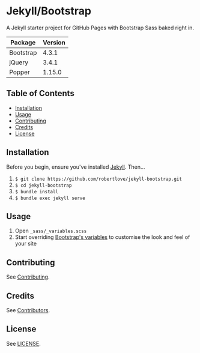 # Jekyll/Bootstrap

A Jekyll starter project for GitHub Pages with Bootstrap Sass baked right in.

| Package   | Version |
|-----------|---------|
| Bootstrap | 4.3.1   |
| jQuery    | 3.4.1   |
| Popper    | 1.15.0  |

## Table of Contents

- [Installation](#installation)
- [Usage](#usage)
- [Contributing](#contributing)
- [Credits](#credits)
- [License](#license)

## Installation

Before you begin, ensure you've installed [Jekyll](https://jekyllrb.com/). Then...

1. `$ git clone https://github.com/robertlove/jekyll-bootstrap.git`
1. `$ cd jekyll-bootstrap`
1. `$ bundle install`
1. `$ bundle exec jekyll serve`

## Usage

1. Open `_sass/_variables.scss`
1. Start overriding [Bootstrap's variables](https://github.com/twbs/bootstrap/blob/master/scss/_variables.scss) to customise the look and feel of your site

## Contributing

See [Contributing](https://github.com/robertlove/.github/blob/master/CONTRIBUTING.md).

## Credits

See [Contributors](https://github.com/robertlove/jekyll-bootstrap/graphs/contributors).

## License

See [LICENSE](LICENSE).
